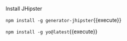 Install JHipster

`npm install -g generator-jhipster`{{execute}}

`npm install -g yo@latest`{{execute}}


